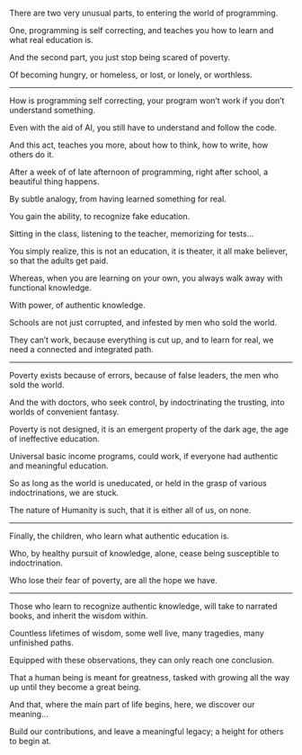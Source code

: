 There are two very unusual parts,
to entering the world of programming.

One, programming is self correcting,
and teaches you how to learn and what real education is.

And the second part,
you just stop being scared of poverty.

Of becoming hungry, or homeless,
or lost, or lonely, or worthless.

---

How is programming self correcting,
your program won’t work if you don’t understand something.

Even with the aid of AI,
you still have to understand and follow the code.

And this act, teaches you more,
about how to think, how to write, how others do it.

After a week of of late afternoon of programming,
right after school, a beautiful thing happens.

By subtle analogy,
from having learned something for real.

You gain the ability,
to recognize fake education.

Sitting in the class, listening to the teacher,
memorizing for tests…

You simply realize, this is not an education,
it is theater, it all make believer, so that the adults get paid.

Whereas, when you are learning on your own,
you always walk away with functional knowledge.

With power,
of authentic knowledge.

Schools are not just corrupted,
and infested by men who sold the world.

They can’t work, because everything is cut up,
and to learn for real, we need a connected and integrated path.

---

Poverty exists because of errors,
because of false leaders, the men who sold the world.

And the with doctors, who seek control,
by indoctrinating the trusting, into worlds of convenient fantasy.

Poverty is not designed,
it is an emergent property of the dark age, the age of ineffective education.

Universal basic income programs, could work,
if everyone had authentic and meaningful education.

So as long as the world is uneducated,
or held in the grasp of various indoctrinations, we are stuck.

The nature of Humanity is such,
that it is either all of us, on none.

---

Finally, the children,
who learn what authentic education is.

Who, by healthy pursuit of knowledge, alone,
cease being susceptible to indoctrination.

Who lose their fear of poverty,
are all the hope we have.

---

Those who learn to recognize authentic knowledge,
will take to narrated books, and inherit the wisdom within.

Countless lifetimes of wisdom,
some well live, many tragedies, many unfinished paths.

Equipped with these observations,
they can only reach one conclusion.

That a human being is meant for greatness,
tasked with growing all the way up until they become a great being.

And that, where the main part of life begins,
here, we discover our meaning…

Build our contributions,
and leave a meaningful legacy; a height for others to begin at.
